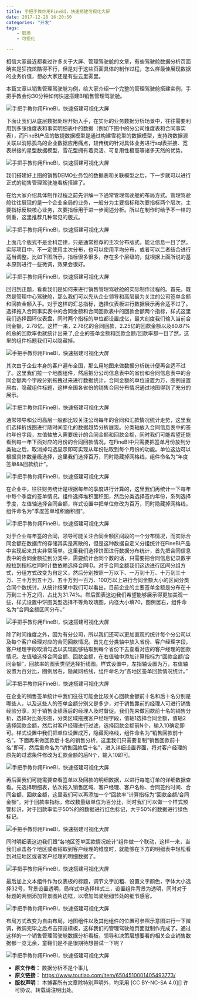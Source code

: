```yaml
---
title: 手把手教你用FineBI，快速搭建可视化大屏
date: 2017-12-28 16:20:50
categories: "开发"
tags:
	- 职场
	- 可视化

---
```


相信大家最近都看过许多关于大屏、管理驾驶舱的文章，有些驾驶舱数据分析页面确实是狂拽炫酷得不行，但是对于这些页面具体的制作过程，怎么样最佳展现数据的业务价值，想必大家还是有些云里雾里。

本篇文章以销售管理驾驶舱为例，给大家介绍一个完整的管理驾驶舱搭建实例，手把手教会你30分钟如何快速搭建BI销售管理驾驶舱。

![手把手教你用FineBI，快速搭建可视化大屏][FineBI]

下面让我们从底层数据处理开始入手，在实际的业务数据分析场景中，往往需要利用到多张维度表和事实明细表中的数据（例如下图中的分公司维度表和合同事实表），而FineBI产品的敏捷数据模型是通过构建雪花型的数据模型，支持跨数据源关联以消除孤岛的企业数据应用痛点，较传统的针对具体业务进行sql表拼接、宽表拼接的星型数据模型，雪花型拥有着灵活、可复用性极高等诸多天然的优势。

![手把手教你用FineBI，快速搭建可视化大屏][FineBI 1]

我们搭建好上图的销售DEMO业务包的数据表和关联模型之后，下一步就可以进行正式的销售管理驾驶舱看板搭建了。

在给大家介绍具体制作过程之前先讲解一下通常管理驾驶舱的布局方式。管理驾驶舱往往展现的是一个企业全局的业务，一般分为主要指标和次要指标两个层次，主要指标反映核心业务，次要指标用于进一步阐述分析。所以在制作时给予不一样的侧重，这里推荐几种常见的版式。

![手把手教你用FineBI，快速搭建可视化大屏][FineBI 2]

上面几个版式不是金科定律，只是通常推荐的主次分布版式，能让信息一目了然。实际项目中，不一定使用主次分布，也可以使用平均分布，或者可以二者结合进行适当调整。比如下图所示，指标很多很多，存在多个层级的，就根据上面所说的基本原则进行一些微调，效果会很好。

![手把手教你用FineBI，快速搭建可视化大屏][FineBI 3]

回归到正题，看看我们是如何来进行销售管理驾驶舱的实际制作过程的。首先，既然是管理中心驾驶舱，那么我们可以先从企业领导和高层最为关注的公司签单金额和回款金额入手。对于这样的汇总指标，选择仪表板进行数据展示再合适不过了。选择拖入合同事实表中的合同金额和合同回款表中的回款金额两个指标，样式这里我们选择圆环仪表盘，同时两个指标的单位都设置成亿，最大刻度我们输入当前合同金额，2.78亿。这样一来，2.78亿的合同回款，2.25亿的回款金额以及80.87%的总的回款率也就统计出来了,企业的签单金额和回款金额/回款率都一目了然，这里的组件标题我们可以隐藏掉。

![手把手教你用FineBI，快速搭建可视化大屏][FineBI 4]

其次由于企业本身的客户遍布全国，那么用地图来做数据分析统计便再合适不过了。这里我们拉一个地图组件，然后把分公司信息表中的省份和合同信息表中的合同金额两个字段分别拖拽过来进行数据统计，合同金额的单位设置为万，图例设置居右，隐藏组件标题，这样全国各省份的销售合同分布情况通过地图得到了充分的展示。

![手把手教你用FineBI，快速搭建可视化大屏][FineBI 5]

通常领导和公司高层一般都比较关注公司每年的合同和汇款情况统计走势，这里我们选择折线图进行随时间变化的数据趋势分析展现。分类轴放入合同信息表中的签约年份字段，左值轴放入需要统计的合同金额和回款金额，同时我们可能希望还能看到每一年下面对应的月份的合同回款情况，在FineBI中只需要把签单月份放到分类轴之后，取消掉勾选显示即可实现从年份钻取到每个月份的功能。单位这边可以根据具体数量级选择，这里我们选择百万，同时隐藏掉网格线，组件命名为“年度签单&&回款统计”。

![手把手教你用FineBI，快速搭建可视化大屏][FineBI 6]

在企业中，往往财务统计是根据每年的季度进行计算的，这里我们再统计一下每年中每个季度的签单情况。组件选择堆积面积图，然后分类选择签约年份，系列选择季度，左值轴选择合同金额，样式设置中把单位修改为百万，同时隐藏掉网格线，组件命名为“季度签单堆积面积图”。

![手把手教你用FineBI，快速搭建可视化大屏][FineBI 7]

对于企业每年签的合同，领导可能关注合同金额区间段的一个分布情况，而实际合同金额在数据库的存储其实是离散的，但是这种数据自定义分组统计在FineBI产品中实现起来其实非常简单。这里我们选择饼图进行数据分布统计，首先把合同信息表中的合同金额拉到分类中，需要统计合同个数的话，只需要把合同信息记录数字段拉到指标栏同时计数依赖选择合同ID。对于合同金额我们这边进行区间分组方式，分组方式改变为自定义，然后分别按照一万以下、一万到十万、十万到三十万、三十万到五十万、五十万到一百万、100万以上进行合同金额大小的区间分类合同个数统计。从统计结果中我们可以看出，目前企业的主要签单金额是分布在十万到三十万之间，占比为31.74%。然后图表这边我们希望能够展示得更加美观一些，样式设置中饼图类型选择不等角玫瑰图，内径大小填70，图例居右，组件命名为“合同金额区间分布。”

![手把手教你用FineBI，快速搭建可视化大屏][FineBI 8]

除了时间维度之外，因为有分公司，所以我们还可以更加直观的统计每个分公司以及每个客户经理对应的合同回款情况。首先在分类轴中放入省份、客户经理字段，客户经理字段取消勾选以实现能够钻取到每个省份下去查看对应的客户经理的回款情况。左值轴选择合同金额、回款金额，在右值轴中添加计算指标为“回款金额/合同金额”，回款率的图表类型选择折线图。样式设置中，左指轴设置为万，右值轴设置为百分比，图例居右，隐藏网格线，组件命名为“各地区签单回款情况统计。”

![手把手教你用FineBI，快速搭建可视化大屏][FineBI 9]

在企业的销售签单统计中我们往往可能会比较关心回款金额前十名和后十名分别是哪些人，以及这些人的签单金额分别又是多少，对于销售靠前的经理人可进行销售经验分享，对于销售业绩落后的经理人及时督促。我们先来做回款前十名的销售分析，选择对比条形图，分类区域拖拽客户经理字段，值轴1选择合同金额，值轴2选择回款金额，然后对客户经理进行过滤，选择回款金额前N个，输入10确定即可。样式设置中我们把单位设置成万，隐藏网格线，组件命名为“销售回款前十名”。下面再来做回款后十名的销售分析，这里我们只需要复制“销售回款前十名”即可，然后重命名为“销售回款后十名”，进入详细设置界面，将对客户经理的原先的过滤条件修改为汇款金额的后N个，输入10即可。

![手把手教你用FineBI，快速搭建可视化大屏][FineBI 10]

再后面我们可能需要查看签单以及回款的明细数据，以进行每笔订单的详细数据查看。先选择明细表，依次拖入销售区域、客户经理、客户名称、合同签约时间、合同金额、回款金额，这里我们可以再添加一个“回款率”计算指标为“回款金额/合同金额”。对于回款率指标，修改数量级单位为百分比，同时我们可以做一个样式预警标识，对于回款率低于50%的的数据进行红色标记，大于50%的数据进行绿色标记。

![手把手教你用FineBI，快速搭建可视化大屏][FineBI 11]

同时明细表这边我们跟“各地区签单回款情况统计”组件做一个联动，这样一来，当我们点击各个地区或者钻取到客户经理的维度时，就能够在下方的明细表中轻松看到对应地区或者客户经理的明细数据了。

![手把手教你用FineBI，快速搭建可视化大屏][FineBI 12]

最后加上文本组件作为仪表板的标题，调节文字加粗、设置文字颜色，字体大小选择32号，背景设置透明，局样式中选择样式三，设置组件背景为透明，同时对于标题的两侧添加背景图片边框，以增加驾驶舱细节处的细节感官。

![手把手教你用FineBI，快速搭建可视化大屏][FineBI 13]

布局方式改变为自由布局，地图组件以及其他组件的位置可参照示意图进行一下微调，微调完毕之后点击预览模板，这样我们的管理驾驶舱页面就制作完成了。通过这样的一个销售管理驾驶舱数据分析看板，领导和决策层想要看的相关企业销售数据都一览无余，童鞋们是不是很期待想尝试一下呢？

![手把手教你用FineBI，快速搭建可视化大屏][FineBI 14]


[FineBI]: /pro/os/crawler/2IJI-MBQJ-RZZV.jpg
[FineBI 1]: /pro/os/crawler/B3Q7-JAVI-NRJR.jpg
[FineBI 2]: /pro/os/crawler/2UJA-JRYA-ZRME.jpg
[FineBI 3]: /pro/os/crawler/ZBZQ-RJ3Q-NA6N.jpg
[FineBI 4]: /pro/os/crawler/JUBZ-AJVB-26BF.jpg
[FineBI 5]: /pro/os/crawler/2QIV-RZAI-MIF2.jpg
[FineBI 6]: /pro/os/crawler/UFAY-FBFE-6NUE.jpg
[FineBI 7]: /pro/os/crawler/I7BZ-JIYB-2EE3.jpg
[FineBI 8]: /pro/os/crawler/6VBY-JAEF-IBZN.jpg
[FineBI 9]: /pro/os/crawler/YVJA-BYIY-BYZV.jpg
[FineBI 10]: /pro/os/crawler/JZMI-NNNN-2YJI.jpg
[FineBI 11]: /pro/os/crawler/E3A6-3MYY-AY2Y.jpg
[FineBI 12]: /pro/os/crawler/NURV-EQ6N-VJIE.jpg
[FineBI 13]: /pro/os/crawler/QJRI-IN7N-IQVE.jpg
[FineBI 14]: /pro/os/crawler/BEAE-EAEQ-6ZUU.jpg
 *  **原文作者：** 数据分析不是个事儿
 *  **原文链接：** https://www.toutiao.com/item/6504510001405493773/
 *  **版权声明：** 本博客所有文章除特别声明外，均采用 [CC BY-NC-SA 4.0][] 许可协议。转载请注明出处。
